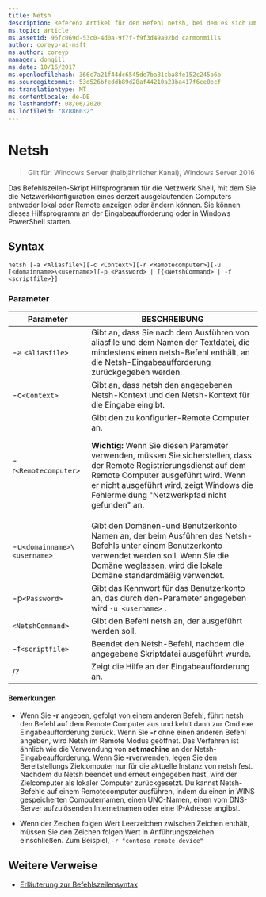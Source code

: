 ```yaml
---
title: Netsh
description: Referenz Artikel für den Befehl netsh, bei dem es sich um ein Befehlszeilen-Skript Programm handelt, mit dem Sie die Netzwerkkonfiguration eines derzeit ausgelaufenden Computers entweder lokal oder Remote anzeigen oder ändern können.
ms.topic: article
ms.assetid: 96fc069d-53c0-4d0a-9f7f-f9f3d49a02bd carmonmills
author: coreyp-at-msft
ms.author: coreyp
manager: dongill
ms.date: 10/16/2017
ms.openlocfilehash: 366c7a21f44dc6545de7ba81cba8fe152c245b6b
ms.sourcegitcommit: 53d526bfeddb89d28af44210a23ba417f6ce0ecf
ms.translationtype: MT
ms.contentlocale: de-DE
ms.lasthandoff: 08/06/2020
ms.locfileid: "87886032"
---
```

# <a name="netsh"></a>Netsh

> Gilt für: Windows Server (halbjährlicher Kanal), Windows Server 2016

Das Befehlszeilen-Skript Hilfsprogramm für die Netzwerk Shell, mit dem Sie die Netzwerkkonfiguration eines derzeit ausgelaufenden Computers entweder lokal oder Remote anzeigen oder ändern können. Sie können dieses Hilfsprogramm an der Eingabeaufforderung oder in Windows PowerShell starten.

## <a name="syntax"></a>Syntax

```
netsh [-a <Aliasfile>][-c <Context>][-r <Remotecomputer>][-u [<domainname>\<username>][-p <Password> | [{<NetshCommand> | -f <scriptfile>}]
```

### <a name="parameters"></a>Parameter

| Parameter | BESCHREIBUNG |
| --------- | ----------- |
| -a `<Aliasfile>` | Gibt an, dass Sie nach dem Ausführen von aliasfile und dem Namen der Textdatei, die mindestens einen netsh-Befehl enthält, an die Netsh-Eingabeaufforderung zurückgegeben werden. |
| -c`<Context>` | Gibt an, dass netsh den angegebenen Netsh-Kontext und den Netsh-Kontext für die Eingabe eingibt. |
| -r`<Remotecomputer>` | Gibt den zu konfigurier-Remote Computer an.<p>**Wichtig:** Wenn Sie diesen Parameter verwenden, müssen Sie sicherstellen, dass der Remote Registrierungsdienst auf dem Remote Computer ausgeführt wird. Wenn er nicht ausgeführt wird, zeigt Windows die Fehlermeldung "Netzwerkpfad nicht gefunden" an. |
| -u`<domainname>\<username>` | Gibt den Domänen-und Benutzerkonto Namen an, der beim Ausführen des Netsh-Befehls unter einem Benutzerkonto verwendet werden soll. Wenn Sie die Domäne weglassen, wird die lokale Domäne standardmäßig verwendet. |
| -p`<Password>` | Gibt das Kennwort für das Benutzerkonto an, das durch den-Parameter angegeben wird `-u <username>` . |
| `<NetshCommand>` | Gibt den Befehl netsh an, der ausgeführt werden soll. |
| -f`<scriptfile>` | Beendet den Netsh-Befehl, nachdem die angegebene Skriptdatei ausgeführt wurde. |
| /? | Zeigt die Hilfe an der Eingabeaufforderung an. |

#### <a name="remarks"></a>Bemerkungen

- Wenn Sie **-r** angeben, gefolgt von einem anderen Befehl, führt netsh den Befehl auf dem Remote Computer aus und kehrt dann zur Cmd.exe Eingabeaufforderung zurück. Wenn Sie **-r** ohne einen anderen Befehl angeben, wird Netsh im Remote Modus geöffnet. Das Verfahren ist ähnlich wie die Verwendung von **set machine** an der Netsh-Eingabeaufforderung. Wenn Sie **-r**verwenden, legen Sie den Bereitstellungs Zielcomputer nur für die aktuelle Instanz von netsh fest. Nachdem du Netsh beendet und erneut eingegeben hast, wird der Zielcomputer als lokaler Computer zurückgesetzt. Du kannst Netsh-Befehle auf einem Remotecomputer ausführen, indem du einen in WINS gespeicherten Computernamen, einen UNC-Namen, einen vom DNS-Server aufzulösenden Internetnamen oder eine IP-Adresse angibst.

- Wenn der Zeichen folgen Wert Leerzeichen zwischen Zeichen enthält, müssen Sie den Zeichen folgen Wert in Anführungszeichen einschließen. Zum Beispiel, `-r "contoso remote device"`

## <a name="additional-references"></a>Weitere Verweise

- [Erläuterung zur Befehlszeilensyntax](command-line-syntax-key.md)
